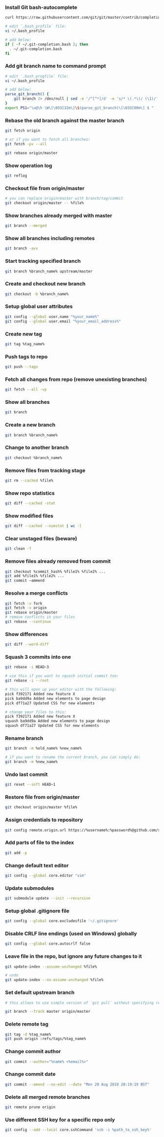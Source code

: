 ### Install Git bash-autocomplete

```bash
curl https://raw.githubusercontent.com/git/git/master/contrib/completion/git-completion.bash -o ~/.git-completion.bash

# edit `.bash_profile` file:
vi ~/.bash_profile

# add below:
if [ -f ~/.git-completion.bash ]; then
  . ~/.git-completion.bash
fi
```

### Add git branch name to command prompt

```bash
# edit `.bash_progfile` file:
vi ~/.bash_profile

# add below:
parse_git_branch() {
    git branch 2> /dev/null | sed -e '/^[^*]/d' -e 's/* \(.*\)/ (\1)/'
}
export PS1="\u@\h \W\[\033[32m\]\$(parse_git_branch)\[\033[00m\] $ "
```

### Rebase the old branch against the master branch

```bash
git fetch origin

# or if you want to fetch all branches:
git fetch -pv --all

git rebase origin/master
```

### Show operation log

```bash
git reflog
```

### Checkout file from origin/master

```bash
# you can replace origin/master with branch/tag/commit 
git checkout origin/master -- %file%
```

### Show branches already merged with master

```bash
git branch --merged
```

### Show all branches including remotes

```bash
git branch -avv
```

### Start tracking specified branch

```bash
git branch %branch_name% upstream/master
```

### Create and checkout new branch

```bash
git checkout -b %branch_name%
```

### Setup global user attributes

```bash
git config --global user.name "%your_name%"
git config --global user.email "%your_email_address%"
```

### Create new tag

```bash
git tag %tag_name%
```

### Push tags to repo

```bash
git push --tags
```

### Fetch all changes from repo (remove unexisting branches)

```bash
git fetch --all -vp
```

### Show all branches

```bash
git branch
```

### Create a new branch

```bash
git branch %branch_name%
```

### Change to another branch

```bash
git checkout %branch_name%
```

### Remove files from tracking stage

```bash
git rm --cached %file%
```

### Show repo statistics

```bash
git diff --cached -stat
```

### Show modified files

```bash
git diff --cached --numstat | wc -l
```

### Clear unstaged files (beware)

```bash
git clean -f
```

### Remove files already removed from commit

```bash
git checkout %commit_hash% %file1% %file2% ...
git add %file1% %file2% ...
git commit —ammend
```

### Resolve a merge conflicts

```bash
git fetch -v fork
git fetch -v origin
git rebase origin/master
# remove conflicts in your files
git rebase --continue
```

### Show differences

```bash
git diff --word-diff
```

### Squash 3 commits into one

```bash
git rebase -i HEAD~3

# use this if you want to squash initial commit too:
git rebase -i --root

# this will open up your editor with the following:
pick f392171 Added new feature X
pick ba9dd9a Added new elements to page design
pick df71a27 Updated CSS for new elements

# change your files to this:
pick f392171 Added new feature X
squash ba9dd9a Added new elements to page design
squash df71a27 Updated CSS for new elements
```

### Rename branch

```bash
git branch -m %old_name% %new_name%

# if you want to rename the current branch, you can simply do:
git branch -m %new_name%
```

### Undo last commit

```bash
git reset --soft HEAD~1
```

### Restore file from origin/master

```bash
git checkout origin/master %file%
```

### Assign credentials to repository

```bash
git config remote.origin.url https://%username%:%password%@github.com/some/repository.git
```

### Add parts of file to the index

```bash
git add -p
```

### Change default text editor

```bash
git config --global core.editor "vim"
```

### Update submodules

```bash
git submodule update --init --recursive
```

### Setup global .gitignore file

```bash
git config --global core.excludesfile '~/.gitignore'
```

### Disable CRLF line endings (used on Windows) globally

```bash
git config --global core.autocrlf false
```

### Leave file in the repo, but ignore any future changes to it

```bash
git update-index --assume-unchanged %file%

# undo
git update-index --no-assume-unchanged %file%
```

### Set default upstream branch

```bash
# this allows to use simple version of `git pull` without specifying remote branch

git branch --track master origin/master
```

### Delete remote tag

```bash
git tag -d %tag_name%
git push origin :refs/tags/%tag_name%
```

### Change commit author

```bash
git commit --author="%name% <%email%>"
```

### Change commit date

```bash
git commit --amend --no-edit --date "Mon 20 Aug 2018 20:19:19 BST"
```

### Delete all merged remote branches

```bash
git remote prune origin
```

### Use different SSH key for a specific repo only

```bash
git config --add --local core.sshCommand 'ssh -i %path_to_ssh_key%'
```
